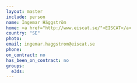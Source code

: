 ```yaml
---
layout: master
include: person
name: Ingemar Häggström
home: <a href="http://www.eiscat.se/">EISCAT</a>
country: "SE"
photo:
email: ingemar.haggstrom@eiscat.se
phone:
on_contract: no
has_been_on_contract: no
groups:
  e3ds:
---
```

